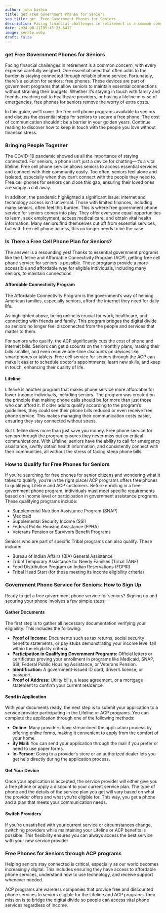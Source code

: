 ```yaml
---
author: john hashim
title: get Free Government Phones for Seniors
seo_title: get  Free Government Phones for Seniors
description: Facing financial challenges in retirement is a common concern, with every expense carefully weighed. One essential need that often adds to the burden is staying connected through reliable phone service.
date: 2024-08-21T05:45:23.641Z
image: senate.webp
draft: false
---
```


### get  Free Government Phones for Seniors

Facing financial challenges in retirement is a common concern, with every expense carefully weighed. One essential need that often adds to the burden is staying connected through reliable phone service. Fortunately, there’s a solution for seniors: free phones. These devices are part of government programs that allow seniors to maintain essential connections without straining their budgets. Whether it’s staying in touch with family and friends, reaching out to healthcare providers, or having a lifeline in case of emergencies, free phones for seniors remove the worry of extra costs.

In this guide, we’ll cover the free cell phone programs available to seniors and discuss the essential steps for seniors to secure a free phone. The cost of communication shouldn’t be a barrier in your golden years. Continue reading to discover how to keep in touch with the people you love without financial stress.

### Bringing People Together

The COVID-19 pandemic showed us all the importance of staying connected. For seniors, a phone isn’t just a device for chatting—it’s a vital lifeline. Free cell phone service allows seniors to access essential services and connect with their community easily. Too often, seniors feel alone and isolated, especially when they can’t connect with the people they need to. Free cell phones for seniors can close this gap, ensuring their loved ones are simply a call away.

In addition, the pandemic highlighted a significant issue: internet and technology access isn’t universal. Those with limited finances, including many seniors, often feel this burden. This is where free government phone service for seniors comes into play. They offer everyone equal opportunities to learn, seek employment, access medical care, and obtain vital health information. Many seniors find themselves cut off from essential services, but with free cell phone access, this no longer needs to be the case.

### Is There a Free Cell Phone Plan for Seniors?

The answer is a resounding yes! Thanks to essential government programs like the Lifeline and Affordable Connectivity Program (ACP), getting free cell phone service for seniors is possible. These programs provide a more accessible and affordable way for eligible individuals, including many seniors, to maintain connections.

#### Affordable Connectivity Program

The Affordable Connectivity Program is the government’s way of helping American families, especially seniors, afford the internet they need for daily life. 

As highlighted above, being online is crucial for work, healthcare, and connecting with friends and family. This program bridges the digital divide so seniors no longer feel disconnected from the people and services that matter to them.

For seniors who qualify, the ACP significantly cuts the cost of phone and internet bills. Seniors can get discounts on their monthly plans, making their bills smaller, and even receive one-time discounts on devices like smartphones or tablets. Free cell service for seniors through the ACP can make it easier to schedule doctor’s appointments, learn new skills, and keep in touch, enhancing their quality of life.

#### Lifeline

Lifeline is another program that makes phone service more affordable for lower-income individuals, including seniors. The program was created on the principle that making phone calls should be for more than just those who can afford it. If older adults qualify according to the program’s guidelines, they could see their phone bills reduced or even receive free phone service. This makes managing their communication costs easier, ensuring they stay connected without stress.

But Lifeline does more than just save you money. Free phone service for seniors through the program ensures they never miss out on critical communications. With Lifeline, seniors have the ability to call for emergency assistance, swiftly obtain health information, and consistently connect with their communities, all without the stress of facing steep phone bills.

### How to Qualify for Free Phones for Seniors

If you’re searching for free phones for senior citizens and wondering what it takes to qualify, you’re in the right place! ACP programs offers free phones to qualifying Lifeline and ACP customers. Before enrolling in a free government phone program, individuals must meet specific requirements based on income level or participation in government assistance programs. These qualifying programs include:

- Supplemental Nutrition Assistance Program (SNAP)
- Medicaid
- Supplemental Security Income (SSI)
- Federal Public Housing Assistance (FPHA)
- Veterans Pension or Survivors Benefit Programs

Seniors who are part of specific Tribal programs can also qualify. These include:

- Bureau of Indian Affairs (BIA) General Assistance
- Tribal Temporary Assistance for Needy Families (Tribal TANF)
- Food Distribution Program on Indian Reservations (FDPIR)
- Tribal Head Start (for those meeting its income eligibility criteria)

### Government Phone Service for Seniors: How to Sign Up

Ready to get a free government phone service for seniors? Signing up and securing your phone involves a few simple steps:

#### Gather Documents

The first step is to gather all necessary documentation verifying your eligibility. This includes the following:

- **Proof of Income:** Documents such as tax returns, social security benefits statements, or pay stubs demonstrating your income level fall within the eligibility criteria.
- **Participation in Qualifying Government Programs:** Official letters or certificates proving your enrollment in programs like Medicaid, SNAP, SSI, Federal Public Housing Assistance, or Veterans Pension.
- **Identification:** A government-issued ID card, driver’s license, or passport.
- **Proof of Address:** Utility bills, a lease agreement, or a mortgage statement to confirm your current residence.

#### Send in Application

With your documents ready, the next step is to submit your application to a service provider participating in the Lifeline or ACP programs. You can complete the application through one of the following methods:

- **Online:** Many providers have streamlined the application process by offering online forms, making it convenient to apply from the comfort of your home.
- **By Mail:** You can send your application through the mail if you prefer or need to use paper forms.
- **In-Person:** Going to a provider’s store or an authorized dealer lets you get help directly during the application process.

#### Get Your Device

Once your application is accepted, the service provider will either give you a free phone or apply a discount to your current service plan. The type of phone and the details of the service plan you get will vary based on what the provider offers and what you’re eligible for. This way, you get a phone and a plan that meets your communication needs.

#### Switch Providers

If you’re unsatisfied with your current service or circumstances change, switching providers while maintaining your Lifeline or ACP benefits is possible. This flexibility ensures you can always access the best service with your new service provider

### Free Phones for Seniors through ACP programs

Helping seniors stay connected is critical, especially as our world becomes increasingly digital. This includes ensuring they have access to affordable phone services, understand how to use technology, and receive support whenever needed.

ACP programs are wareless companies that  provide free and discounted phone services to seniors eligible for the Lifeline and ACP programs. their mission is to bridge the digital divide so people can access vital phone services regardless of income.

